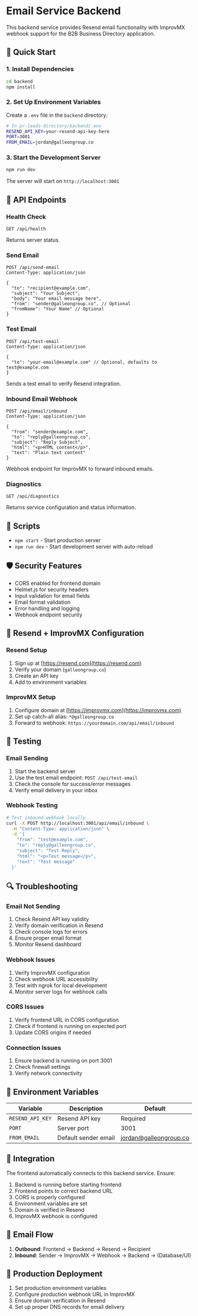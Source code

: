 # Email Service Backend

This backend service provides Resend email functionality with ImprovMX webhook support for the B2B Business Directory application.

## 🚀 Quick Start

### 1. Install Dependencies
```bash
cd backend
npm install
```

### 2. Set Up Environment Variables
Create a `.env` file in the `backend` directory:

```bash
# In pr-leads-directory/backend/.env
RESEND_API_KEY=your-resend-api-key-here
PORT=3001
FROM_EMAIL=jordan@galleongroup.co
```

### 3. Start the Development Server
```bash
npm run dev
```

The server will start on `http://localhost:3001`

## 📡 API Endpoints

### Health Check
```http
GET /api/health
```
Returns server status.

### Send Email
```http
POST /api/send-email
Content-Type: application/json

{
  "to": "recipient@example.com",
  "subject": "Your Subject",
  "body": "Your email message here",
  "from": "sender@galleongroup.co", // Optional
  "fromName": "Your Name" // Optional
}
```

### Test Email
```http
POST /api/test-email
Content-Type: application/json

{
  "to": "your-email@example.com" // Optional, defaults to test@example.com
}
```
Sends a test email to verify Resend integration.

### Inbound Email Webhook
```http
POST /api/email/inbound
Content-Type: application/json

{
  "from": "sender@example.com",
  "to": "reply@galleongroup.co",
  "subject": "Reply Subject",
  "html": "<p>HTML content</p>",
  "text": "Plain text content"
}
```
Webhook endpoint for ImprovMX to forward inbound emails.

### Diagnostics
```http
GET /api/diagnostics
```
Returns service configuration and status information.

## 🔧 Scripts

- `npm start` - Start production server
- `npm run dev` - Start development server with auto-reload

## 🛡️ Security Features

- CORS enabled for frontend domain
- Helmet.js for security headers
- Input validation for email fields
- Email format validation
- Error handling and logging
- Webhook endpoint security

## 📧 Resend + ImprovMX Configuration

### Resend Setup
1. Sign up at [https://resend.com](https://resend.com)
2. Verify your domain (`galleongroup.co`)
3. Create an API key
4. Add to environment variables

### ImprovMX Setup
1. Configure domain at [https://improvmx.com](https://improvmx.com)
2. Set up catch-all alias: `*@galleongroup.co`
3. Forward to webhook: `https://yourdomain.com/api/email/inbound`

## 🧪 Testing

### Email Sending
1. Start the backend server
2. Use the test email endpoint: `POST /api/test-email`
3. Check the console for success/error messages
4. Verify email delivery in your inbox

### Webhook Testing
```bash
# Test inbound webhook locally
curl -X POST http://localhost:3001/api/email/inbound \
  -H "Content-Type: application/json" \
  -d '{
    "from": "test@example.com",
    "to": "reply@galleongroup.co",
    "subject": "Test Reply",
    "html": "<p>Test message</p>",
    "text": "Test message"
  }'
```

## 🔍 Troubleshooting

### Email Not Sending
1. Check Resend API key validity
2. Verify domain verification in Resend
3. Check console logs for errors
4. Ensure proper email format
5. Monitor Resend dashboard

### Webhook Issues
1. Verify ImprovMX configuration
2. Check webhook URL accessibility
3. Test with ngrok for local development
4. Monitor server logs for webhook calls

### CORS Issues
1. Verify frontend URL in CORS configuration
2. Check if frontend is running on expected port
3. Update CORS origins if needed

### Connection Issues
1. Ensure backend is running on port 3001
2. Check firewall settings
3. Verify network connectivity

## 📝 Environment Variables

| Variable | Description | Default |
|----------|-------------|---------|
| `RESEND_API_KEY` | Resend API key | Required |
| `PORT` | Server port | 3001 |
| `FROM_EMAIL` | Default sender email | jordan@galleongroup.co |

## 🔗 Integration

The frontend automatically connects to this backend service. Ensure:

1. Backend is running before starting frontend
2. Frontend points to correct backend URL
3. CORS is properly configured
4. Environment variables are set
5. Domain is verified in Resend
6. ImprovMX webhook is configured

## 📨 Email Flow

1. **Outbound**: Frontend → Backend → Resend → Recipient
2. **Inbound**: Sender → ImprovMX → Webhook → Backend → (Database/UI)

## 🚀 Production Deployment

1. Set production environment variables
2. Configure production webhook URL in ImprovMX
3. Ensure domain verification in Resend
4. Set up proper DNS records for email delivery 